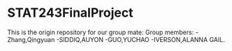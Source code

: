 # STAT243FinalProject
This is the origin repository for our group mate:
Group members:
-Zhang,Qingyuan
-SIDDIQ,AUYON
-GUO,YUCHAO
-IVERSON,ALANNA GAIL. 

